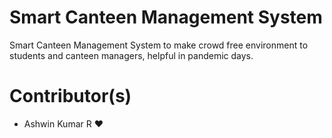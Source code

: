 # Smart Canteen Management System
Smart Canteen Management System to make crowd free environment to students and canteen managers, helpful in pandemic days.

# Contributor(s)
- Ashwin Kumar R ❤️
